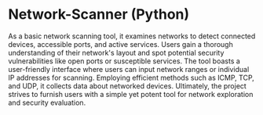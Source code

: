 # Network-Scanner (Python)
As a basic network scanning tool, it examines networks to detect connected devices, accessible ports, and active services. Users gain a thorough understanding of their network's layout and spot potential security vulnerabilities like open ports or susceptible services. The tool boasts a user-friendly interface where users can input network ranges or individual IP addresses for scanning. Employing efficient methods such as ICMP, TCP, and UDP, it collects data about networked devices. Ultimately, the project strives to furnish users with a simple yet potent tool for network exploration and security evaluation.
